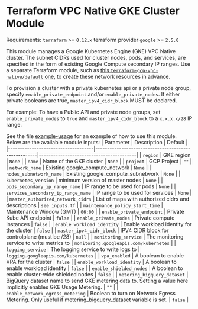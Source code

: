 # Terraform VPC Native GKE Cluster Module

Requirements:
`terraform` >= `0.12.x`
terraform provider `google` >= `2.5.0`

This module manages a Google Kubernetes Engine (GKE) VPC Native cluster. The subnet CIDRs used for cluster nodes, pods, and services, are specified in the form of existing Google Compute secondary IP ranges. Use a separate Terraform module, such as [this `terraform-gcp-vpc-native/default` one](https://github.com/FairwindsOps/terraform-gcp-vpc-native/tree/master/default), to create these network resources in advance.

To provision a cluster with a private kubernetes api or a private node group, specify `enable_private_endpoint` and/or `enable_private_nodes`. If either private booleans are true, `master_ipv4_cidr_block` MUST be declared.

For example: To have a Public API and private node groups, set `enable_private_nodes` to `true` and `master_ipv4_cidr_block` to a `x.x.x.x/28` IP range.

See the file [example-usage](./example-usage) for an example of how to use this module. Below are the available module inputs:
| Parameter                          | Description                                         | Default                                 |
|------------------------------------|-----------------------------------------------------|-----------------------------------------|
| `region`                           | GKE region                                          | `None`                                  |
| `name`                             | Name of the GKE cluster                             | `None`                                  |
| `project`                          | GCP Project                                         | `""`                                    |
| `network_name`                     | Existing google_compute_network                     | `None`                                  |
| `nodes_subnetwork_name`            | Existing google_compute_subnetwork                  | `None`                                  |
| `kubernetes_version`               | minimum version of master nodes                     | `None`                                  |
| `pods_secondary_ip_range_name`     | IP range to be used for pods                        | `None`                                  |
| `services_secondary_ip_range_name` | IP range to be used for services                    | `None`                                  |
| `master_authorized_network_cidrs`  | List of maps with authorized cidrs and descriptions | `see inputs.tf`                         |
| `maintenance_policy_start_time`    | Maintenance Window (GMT)                            | `06:00`                                 |
| `enable_private_endpoint`          | Private Kube API endpoint                           | `false`                                 |
| `enable_private_nodes`             | Private compute instances                           | `false`                                 |
| `enable_workload_identity`         | Enable workload identity for the cluster            | `false`                                 |
| `master_ipv4_cidr_block`           | IPV4 CIDR block for controlplane (must be /28)      | `null`                                  |
| `monitoring_service`               | The monitoring service to write metrics to          | `monitoring.googleapis.com/kubernetes`  |
| `logging_service`                  | The logging service to write logs to                | `logging.googleapis.com/kubernetes`     |
| `vpa_enabled`                      | A boolean to enable VPA for the cluster             | `false`                                 |
| `enable_workload_identity`         | A boolean to enable workload identity               | `false`                                 |
| `enable_shielded_nodes`            | A boolean to enable cluster-wide shielded nodes     | `false`                                 |
| `metering_bigquery_dataset`        | BigQuery dataset name to send GKE metering data to. Setting a value here implicitly enables GKE Usage Metering. | `""`    |
| `enable_network_egress_metering`   | Boolean to turn on Network Egress Metering. Only useful if metering_bigquery_dataset variable is set.           | `false` |
